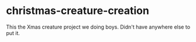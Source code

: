 # christmas-creature-creation
This the Xmas creature project we doing boys. Didn't have anywhere else to put it.
